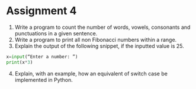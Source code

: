 # Assignment 4
1. Write a program to count the number of words, vowels, consonants
and punctuations in a given sentence.
2. Write a program to print all non Fibonacci numbers within a range.
3. Explain the output of the following snippet, if the inputted value is 25.
```python
x=input(“Enter a number: ”)
print(x*3)
```
4. Explain, with an example, how an equivalent of switch case be
implemented in Python.
